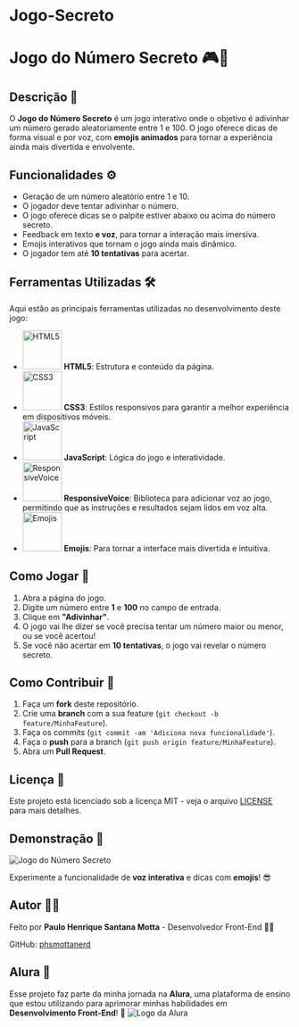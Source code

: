 ﻿# Jogo-Secreto
# Jogo do Número Secreto 🎮🔢

## Descrição 📜
O **Jogo do Número Secreto** é um jogo interativo onde o objetivo é adivinhar um número gerado aleatoriamente entre 1 e 100. O jogo oferece dicas de forma visual e por voz, com **emojis animados** para tornar a experiência ainda mais divertida e envolvente.

## Funcionalidades ⚙️
- Geração de um número aleatório entre 1 e 10.
- O jogador deve tentar adivinhar o número.
- O jogo oferece dicas se o palpite estiver abaixo ou acima do número secreto.
- Feedback em texto **e voz**, para tornar a interação mais imersiva.
- Emojis interativos que tornam o jogo ainda mais dinâmico.
- O jogador tem até **10 tentativas** para acertar.

## Ferramentas Utilizadas 🛠️

Aqui estão as principais ferramentas utilizadas no desenvolvimento deste jogo:

- <img src="https://upload.wikimedia.org/wikipedia/commons/thumb/6/65/HTML5_logo_black.svg/1200px-HTML5_logo_black.svg.png" alt="HTML5" width="70"> **HTML5**: Estrutura e conteúdo da página.
- <img src="https://upload.wikimedia.org/wikipedia/commons/thumb/6/62/CSS3_logo.svg/1280px-CSS3_logo.svg.png" alt="CSS3" width="70"> **CSS3**: Estilos responsivos para garantir a melhor experiência em dispositivos móveis.
- <img src="https://upload.wikimedia.org/wikipedia/commons/9/99/JavaScript-logo.png" alt="JavaScript" width="70"> **JavaScript**: Lógica do jogo e interatividade.
- <img src="https://upload.wikimedia.org/wikipedia/commons/7/75/ResponsiveVoice_logo.svg" alt="ResponsiveVoice" width="70"> **ResponsiveVoice**: Biblioteca para adicionar voz ao jogo, permitindo que as instruções e resultados sejam lidos em voz alta.
- <img src="https://upload.wikimedia.org/wikipedia/commons/thumb/0/08/Emoji_u1f44c.svg/1000px-Emoji_u1f44c.svg.png" alt="Emojis" width="70"> **Emojis**: Para tornar a interface mais divertida e intuitiva.

## Como Jogar 🎯
1. Abra a página do jogo.
2. Digite um número entre **1** e **100** no campo de entrada.
3. Clique em **"Adivinhar"**.
4. O jogo vai lhe dizer se você precisa tentar um número maior ou menor, ou se você acertou!
5. Se você não acertar em **10 tentativas**, o jogo vai revelar o número secreto.

## Como Contribuir 🤝
1. Faça um **fork** deste repositório.
2. Crie uma **branch** com a sua feature (`git checkout -b feature/MinhaFeature`).
3. Faça os commits (`git commit -am 'Adiciona nova funcionalidade'`).
4. Faça o **push** para a branch (`git push origin feature/MinhaFeature`).
5. Abra um **Pull Request**.

## Licença 📜
Este projeto está licenciado sob a licença MIT - veja o arquivo [LICENSE](LICENSE) para mais detalhes.

## Demonstração 🎤
![Jogo do Número Secreto](https://i.imgur.com/your-image-link.png)

Experimente a funcionalidade de **voz interativa** e dicas com **emojis**! 😎

## Autor 👨‍💻
Feito por **Paulo Henrique Santana Motta** - Desenvolvedor Front-End 👨‍💻

GitHub: [phsmottanerd](https://github.com/phsmottanerd)

## Alura 🚀
Esse projeto faz parte da minha jornada na **Alura**, uma plataforma de ensino que estou utilizando para aprimorar minhas habilidades em **Desenvolvimento Front-End**! 🚀
![Logo da Alura](https://upload.wikimedia.org/wikipedia/commons/a/a6/Logo_da_Alura.png)

